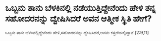 # ಒಬ್ಬನು ತಾನು ಬೆಳಕಿನಲ್ಲಿ ನಡೆಯುತ್ತಿದ್ದೇನೆಂದು ಹೇಳಿ ತನ್ನ ಸಹೋದರನನ್ನು ದ್ವೇಷಿಸಿದರೆ ಅವನ ಆತ್ಮೀಕ ಸ್ಥಿತಿ ಹೇಗೆ?
ಒಬ್ಬನು ತಾನು ಬೆಳಕಿನಲ್ಲಿದ್ದೇನೆಂದು ಹೇಳಿ,ಸಹೋದರನನ್ನು ದ್ವೇಷಿಸಿದರೆ,ಅವನು ಕತ್ತಲೆಯಲ್ಲಿದ್ದಾನೆ.[2:9,11]

